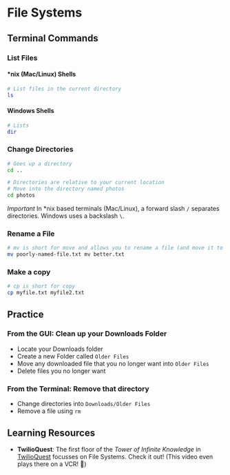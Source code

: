 # File Systems

## Terminal Commands

### List Files

#### *nix (Mac/Linux) Shells

```bash
# List files in the current directory
ls
```

#### Windows Shells

```powershell
# Lists 
dir
```

### Change Directories

```bash
# Goes up a directory
cd ..
```

```bash
# Directories are relative to your current location
# Move into the directory named photos
cd photos
```

_Important_ In *nix based terminals (Mac/Linux), a forward slash `/` separates directories. Windows uses a backslash `\`.

### Rename a File

```bash
# mv is short for move and allows you to rename a file (and move it to a new folder)
mv poorly-named-file.txt mv better.txt
```

### Make a copy

```bash
# cp is short for copy
cp myfile.txt myfile2.txt
```

## Practice

### From the GUI: Clean up your Downloads Folder

- Locate your Downloads folder
- Create a new Folder called `Older Files`
- Move any downloaded file that you no longer want into `Older Files`
- Delete files you no longer want

### From the Terminal: Remove that directory

- Change directories into `Downloads/Older Files`
- Remove a file using `rm`

## Learning Resources

- **TwilioQuest**: The first floor of the _Tower of Infinite Knowledge_ in [TwilioQuest](https://twilio.com/quest?utm_source=gh&utm_medium=referral&utm_campaign=developer-fundamentals) focusses on File Systems. Check it out! (This video even plays there on a VCR! 📼)
